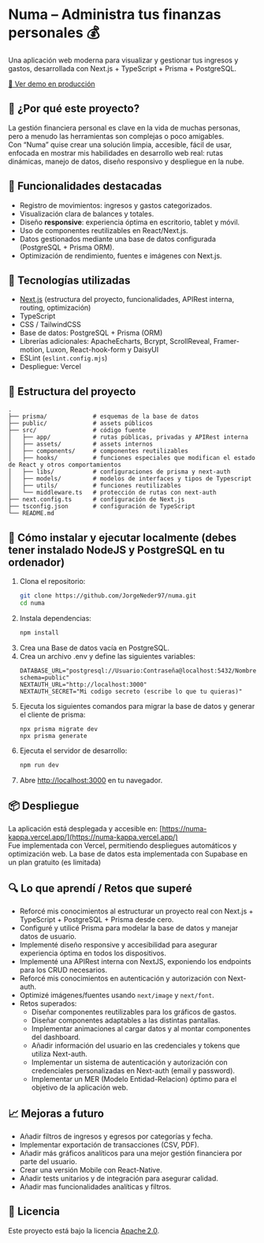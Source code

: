 # Numa – Administra tus finanzas personales 💰  
Una aplicación web moderna para visualizar y gestionar tus ingresos y gastos, desarrollada con Next.js + TypeScript + Prisma + PostgreSQL.

[🔗 Ver demo en producción](https://numa-kappa.vercel.app/)

## 🎯 ¿Por qué este proyecto?  
La gestión financiera personal es clave en la vida de muchas personas, pero a menudo las herramientas son complejas o poco amigables.  
Con “Numa” quise crear una solución limpia, accesible, fácil de usar, enfocada en mostrar mis habilidades en desarrollo web real: rutas dinámicas, manejo de datos, diseño responsivo y despliegue en la nube.

## 🚀 Funcionalidades destacadas  
- Registro de movimientos: ingresos y gastos categorizados.  
- Visualización clara de balances y totales.  
- Diseño **responsive**: experiencia óptima en escritorio, tablet y móvil.  
- Uso de componentes reutilizables en React/Next.js.  
- Datos gestionados mediante una base de datos configurada (PostgreSQL + Prisma ORM).  
- Optimización de rendimiento, fuentes e imágenes con Next.js.

## 🧰 Tecnologías utilizadas  
- [Next.js](https://nextjs.org) (estructura del proyecto, funcionalidades, APIRest interna, routing, optimización)  
- TypeScript  
- CSS / TailwindCSS  
- Base de datos: PostgreSQL + Prisma (ORM)
- Librerías adicionales: ApacheEcharts, Bcrypt, ScrollReveal, Framer-motion, Luxon, React-hook-form y DaisyUI
- ESLint (`eslint.config.mjs`)  
- Despliegue: Vercel 

## 📂 Estructura del proyecto  
```
.
├── prisma/             # esquemas de la base de datos  
├── public/             # assets públicos  
├── src/                # código fuente  
│   ├── app/            # rutas públicas, privadas y APIRest interna  
│   ├── assets/         # assets internos
│   ├── components/     # componentes reutilizables
│   ├── hooks/          # funciones especiales que modifican el estado de React y otros comportamientos
│   ├── libs/           # configuraciones de prisma y next-auth
│   ├── models/         # modelos de interfaces y tipos de Typescript
│   ├── utils/          # funciones reutilizables 
│   └── middleware.ts   # protección de rutas con next-auth
├── next.config.ts      # configuración de Next.js  
├── tsconfig.json       # configuración de TypeScript  
└── README.md  
```

## 🚀 Cómo instalar y ejecutar localmente (debes tener instalado NodeJS y PostgreSQL en tu ordenador)  
1. Clona el repositorio:  
   ```bash
   git clone https://github.com/JorgeNeder97/numa.git
   cd numa
   ```  
2. Instala dependencias:  
   ```bash
   npm install
   ```
3. Crea una Base de datos vacía en PostgreSQL.
4. Crea un archivo .env y define las siguientes variables:
   ```
   DATABASE_URL="postgresql://Usuario:Contraseña@localhost:5432/NombreDeLaDB?schema=public"
   NEXTAUTH_URL="http://localhost:3000"
   NEXTAUTH_SECRET="Mi codigo secreto (escribe lo que tu quieras)"
   ```
5. Ejecuta los siguientes comandos para migrar la base de datos y generar el cliente de prisma:
   ```
   npx prisma migrate dev
   npx prisma generate
   ```
6. Ejecuta el servidor de desarrollo:  
   ```bash
   npm run dev
   ```  
7. Abre [http://localhost:3000](http://localhost:3000) en tu navegador.

## 📦 Despliegue  
La aplicación está desplegada y accesible en: [https://numa-kappa.vercel.app/](https://numa-kappa.vercel.app/)  
Fue implementada con Vercel, permitiendo despliegues automáticos y optimización web.
La base de datos esta implementada con Supabase en un plan gratuito (es limitada)

## 🔍 Lo que aprendí / Retos que superé  
- Reforcé mis conocimientos al estructurar un proyecto real con Next.js + TypeScript + PostgreSQL + Prisma desde cero.  
- Configuré y utilicé Prisma para modelar la base de datos y manejar datos de usuario.  
- Implementé diseño responsive y accesibilidad para asegurar experiencia óptima en todos los dispositivos.
- Implementé una APIRest interna con NextJS, exponiendo los endpoints para los CRUD necesarios.
- Reforcé mis conocimientos en autenticación y autorización con Next-auth.
- Optimizé imágenes/fuentes usando `next/image` y `next/font`.  
- Retos superados:
    -  Diseñar componentes reutilizables para los gráficos de gastos.
    -  Diseñar componentes adaptables a las distintas pantallas.
    -  Implementar animaciones al cargar datos y al montar componentes del dashboard.
    -  Añadir información del usuario en las credenciales y tokens que utiliza Next-auth.
    -  Implementar un sistema de autenticación y autorización con credenciales personalizadas en Next-auth (email y password).
    -  Implementar un MER (Modelo Entidad-Relacion) óptimo para el objetivo de la aplicación web.

## 📈 Mejoras a futuro  
- Añadir filtros de ingresos y egresos por categorías y fecha.  
- Implementar exportación de transacciones (CSV, PDF).  
- Añadir más gráficos analíticos para una mejor gestión financiera por parte del usuario.  
- Crear una versión Mobile con React-Native.  
- Añadir tests unitarios y de integración para asegurar calidad.
- Añadir mas funcionalidades analíticas y filtros.

## 📄 Licencia  
Este proyecto está bajo la licencia [Apache 2.0](LICENSE).  

